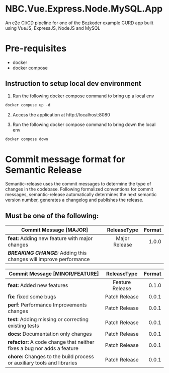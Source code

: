 # NBC.Vue.Express.Node.MySQL.App
An e2e CI/CD pipeline for one of the Bezkoder example CURD app built using VueJS, ExpressJS, NodeJS and MySQL

# Pre-requisites
* docker
* docker compose

## Instruction to setup local dev environment

1. Run the following docker compose command to bring up a local env
```javascript
docker compuse up -d 
```

2. Access the application at http://localhost:8080

3. Run the following docker compose command to bring down the local env
```javascript
docker compose down
```

# Commit message format for Semantic Release

Semantic-release uses the commit messages to determine the type of changes in the codebase. Following formalized conventions for commit messages, semantic-release automatically determines the next semantic version number, generates a changelog and publishes the release.

## Must be one of the following:

| Commit Message [MAJOR]                                                  | ReleaseType     | Format |
| ------------------------------------------------------------------------|:---------------:| ------:|
| **feat:** Adding new feature with major changes                         | Major Release   | 1.0.0  |
| ***BREAKING CHANGE:*** Adding this changes will improve performance     |                 |        |


| Commit Message [MINOR/FEATURE]                                          | ReleaseType     | Format |
| ------------------------------------------------------------------------|:---------------:| ------:|
| **feat:** Added new features                                            | Feature Release | 0.1.0  |
| **fix:** fixed some bugs                                                | Patch Release   | 0.0.1  |
| **perf:** Performance Improvements changes                              | Patch Release   | 0.0.1  |
| **test:** Adding missing or correcting existing tests                   | Patch Release   | 0.0.1  |
| **docs:** Documentation only changes                                    | Patch Release   | 0.0.1  |
| **refactor:** A code change that neither fixes a bug nor adds a feature | Patch Release   | 0.0.1  |
| **chore:** Changes to the build process or auxiliary tools and libraries| Patch Release   | 0.0.1  |